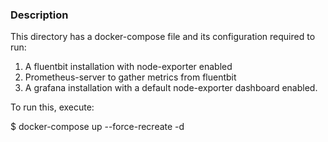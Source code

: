 ### Description

This directory has a docker-compose file and its
configuration required to run:

1) A fluentbit installation with node-exporter enabled
2) Prometheus-server to gather metrics from fluentbit
3) A grafana installation with a default node-exporter 
dashboard enabled.

To run this, execute:

$ docker-compose up --force-recreate -d
